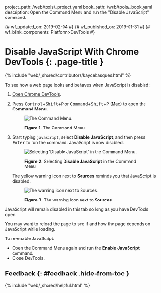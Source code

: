 project_path: /web/tools/_project.yaml book_path: /web/tools/_book.yaml description: Open the Command Menu and run the "Disable JavaScript" command.

{# wf_updated_on: 2019-02-04 #} {# wf_published_on: 2019-01-31 #} {# wf_blink_components: Platform>DevTools #}

# Disable JavaScript With Chrome DevTools {: .page-title }

{% include "web/_shared/contributors/kaycebasques.html" %}

To see how a web page looks and behaves when JavaScript is disabled:

1. [Open Chrome DevTools](/web/tools/chrome-devtools/open).
2. Press <kbd>Control</kbd>+<kbd>Shift</kbd>+<kbd>P</kbd> or <kbd>Command</kbd>+<kbd>Shift</kbd>+<kbd>P</kbd> (Mac) to open the **Command Menu**.
    
    <figure> 
    
    ![The Command Menu.](/web/tools/chrome-devtools/images/shared/command-menu.png) <figcaption> **Figure 1**. The Command Menu </figcaption> </figure>
3. Start typing `javascript`, select **Disable JavaScript**, and then press <kbd>Enter</kbd> to run the command. JavaScript is now disabled.
    
    <figure> 
    
    ![Selecting 'Disable JavaScript' in the Command Menu.](/web/tools/chrome-devtools/javascript/imgs/disable-javascript.png) <figcaption> **Figure 2**. Selecting **Disable JavaScript** in the Command Menu </figcaption> </figure> 
    The yellow warning icon next to **Sources** reminds you that JavaScript is disabled.
    
    <figure> 
    
    ![The warning icon next to Sources.](/web/tools/chrome-devtools/javascript/imgs/disabled-javascript-warning.png) <figcaption> **Figure 3**. The warning icon next to **Sources** </figcaption> </figure>

JavaScript will remain disabled in this tab so long as you have DevTools open.

You may want to reload the page to see if and how the page depends on JavaScript while loading.

To re-enable JavaScript:

* Open the Command Menu again and run the **Enable JavaScript** command.
* Close DevTools.

## Feedback {: #feedback .hide-from-toc }

{% include "web/_shared/helpful.html" %}